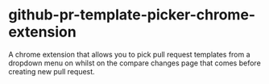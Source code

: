 # github-pr-template-picker-chrome-extension
A chrome extension that allows you to pick pull request templates from a dropdown menu on whilst on the compare changes page that comes before creating new pull request.
